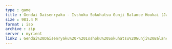 ```yaml
---
type : game
title : Gendai Daisenryaku - Isshoku Sokuhatsu Gunji Balance Houkai (Japan)
size : 981.4 M
format : iso
archive : zip
server : myrient
link2 : Gendai%20Daisenryaku%20-%20Isshoku%20Sokuhatsu%20Gunji%20Balance%20Houkai%20%28Japan%29
---
```

